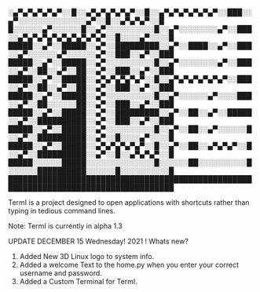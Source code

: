 ░▄▀▄▀▄▀▄▀▄▀░░█░░▄▀▄▀▄▀▄▀▄▀░░█░░▄▀▄▀▄▀▄▀▄▀▄▀░░███░░▄▀░░░░░░░░░░░░░░▄▀░░█░░▄▀▄▀▄▀░░█
█░░░░░░▄▀░░░░░░█░░▄▀░░░░░░░░░░█░░▄▀░░░░░░░░▄▀░░███░░▄▀▄▀▄▀▄▀▄▀▄▀▄▀▄▀▄▀░░█░░░░▄▀░░░░█
█████░░▄▀░░█████░░▄▀░░█████████░░▄▀░░████░░▄▀░░███░░▄▀░░░░░░▄▀░░░░░░▄▀░░███░░▄▀░░███
█████░░▄▀░░█████░░▄▀░░░░░░░░░░█░░▄▀░░░░░░░░▄▀░░███░░▄▀░░██░░▄▀░░██░░▄▀░░███░░▄▀░░███
█████░░▄▀░░█████░░▄▀▄▀▄▀▄▀▄▀░░█░░▄▀▄▀▄▀▄▀▄▀▄▀░░███░░▄▀░░██░░▄▀░░██░░▄▀░░███░░▄▀░░███
█████░░▄▀░░█████░░▄▀░░░░░░░░░░█░░▄▀░░░░░░▄▀░░░░███░░▄▀░░██░░░░░░██░░▄▀░░███░░▄▀░░███
█████░░▄▀░░█████░░▄▀░░█████████░░▄▀░░██░░▄▀░░█████░░▄▀░░██████████░░▄▀░░███░░▄▀░░███
█████░░▄▀░░█████░░▄▀░░░░░░░░░░█░░▄▀░░██░░▄▀░░░░░░█░░▄▀░░██████████░░▄▀░░█░░░░▄▀░░░░█
█████░░▄▀░░█████░░▄▀▄▀▄▀▄▀▄▀░░█░░▄▀░░██░░▄▀▄▀▄▀░░█░░▄▀░░██████████░░▄▀░░█░░▄▀▄▀▄▀░░█
█████░░░░░░█████░░░░░░░░░░░░░░█░░░░░░██░░░░░░░░░░█░░░░░░██████████░░░░░░█░░░░░░░░░░█
████████████████████████████████████████████████████████████████████████████████████
                                                 

TermI is a project designed to open applications with shortcuts rather than typing in tedious command lines.

Note:
TermI is currently in alpha 1.3

UPDATE DECEMBER 15 Wednesday! 2021 !
Whats new?
1. Added New 3D Linux logo to system info.
2. Added a welcome Text to the home.py when you enter your correct username and password.
3. Added a Custom Terminal for TermI.
